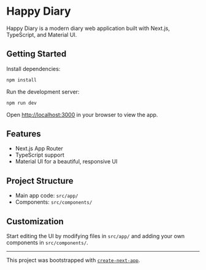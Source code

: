 # Happy Diary

Happy Diary is a modern diary web application built with Next.js, TypeScript, and Material UI.

## Getting Started

Install dependencies:

```bash
npm install
```

Run the development server:

```bash
npm run dev
```

Open [http://localhost:3000](http://localhost:3000) in your browser to view the app.

## Features

- Next.js App Router
- TypeScript support
- Material UI for a beautiful, responsive UI

## Project Structure

- Main app code: `src/app/`
- Components: `src/components/`

## Customization

Start editing the UI by modifying files in `src/app/` and adding your own components in `src/components/`.

---

This project was bootstrapped with [`create-next-app`](https://nextjs.org/docs/app/api-reference/cli/create-next-app).
